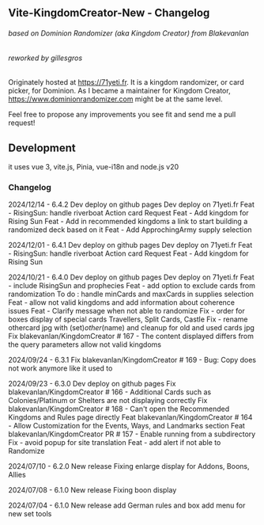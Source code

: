 ## Vite-KingdomCreator-New - Changelog
###### based on Dominion Randomizer (aka Kingdom Creator) from Blakevanlan
###### reworked by gillesgros

Originately hosted at https://71yeti.fr.
It is a kingdom randomizer, or card picker, for Dominion.
As I became a maintainer for Kingdom Creator, https://www.dominionrandomizer.com might be at the same level.

Feel free to propose any improvements you see fit and send me a pull request!

## Development
it uses vue 3, vite.js, Pinia, vue-i18n and node.js v20

### Changelog
2024/12/14 - 6.4.2
Dev deploy on github pages
Dev deploy on 71yeti.fr
  Feat - RisingSun: handle riverboat Action card Request
  Feat - Add kingdom for Rising Sun
  Feat - Add in recommended kingdoms a link to start building a randomized deck based on it
  Feat - Add ApprochingArmy supply selection

2024/12/01 - 6.4.1
Dev deploy on github pages
Dev deploy on 71yeti.fr
  Feat - RisingSun: handle riverboat Action card Request
  Feat - Add kingdom for Rising Sun

2024/10/21 - 6.4.0
Dev deploy on github pages
Dev deploy on 71yeti.fr
  Feat - include RisingSun and prophecies
  Feat - add option to exclude cards from randomization
    To do : handle minCards and maxCards in supplies selection
  Feat - allow not valid kingdoms and add information about coherence issues
  Feat - Clarify message when not able to randomize
  Fix - order for boxes display of special cards 
      Travellers, Split Cards, Castle
  Fix - rename othercard jpg with (set)_other_(name)
      and cleanup for old and used cards jpg
  Fix blakevanlan/KingdomCreator # 167 - The content displayed differs from the query parameters
      allow not valid kingdoms

2024/09/24 - 6.3.1
  Fix blakevanlan/KingdomCreator # 169 - Bug: Copy does not work anymore like it used to

2024/09/23 - 6.3.0
Dev deploy on github pages
  Fix blakevanlan/KingdomCreator # 166 - Additional Cards such as Colonies/Platinum or Shelters are not displaying correctly
  Fix blakevanlan/KingdomCreator # 168 - Can't open the Recommended Kingdoms and Rules page directly
  Feat blakevanlan/KingdomCreator # 164 - Allow Customization for the Events, Ways, and Landmarks section
  Feat blakevanlan/KingdomCreator PR # 157 - Enable running from a subdirectory
  Fix - avoid popup for site translation
  Feat - add alert if not able to Randomize

2024/07/10 - 6.2.0
New release
  Fixing enlarge display for Addons, Boons, Allies

2024/07/08 - 6.1.0
New release
  Fixing boon display

2024/07/04 - 6.1.0
New release
  add German rules and box
  add menu for new set tools


